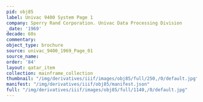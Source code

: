 ```yaml
---
pid: obj85
label: Univac 9400 System Page 1
company: Sperry Rand Corporation. Univac Data Processing Division
_date: '1969'
decade: 60s
commentary:
object_type: brochure
source: univac_9400_1969_Page_01
source_name:
order: '84'
layout: qatar_item
collection: mainframe_collection
thumbnail: "/img/derivatives/iiif/images/obj85/full/250,/0/default.jpg"
manifest: "/img/derivatives/iiif/obj85/manifest.json"
full: "/img/derivatives/iiif/images/obj85/full/1140,/0/default.jpg"
---
```

